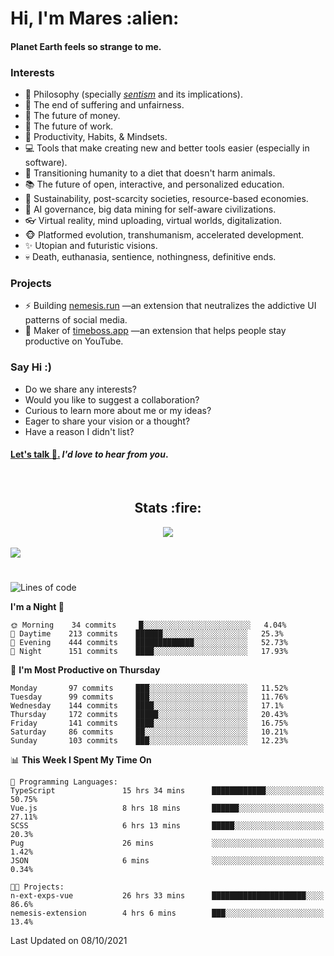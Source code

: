 <h1>Hi, I'm Mares :alien:</h1>

#### Planet Earth feels so strange to me.

### **Interests**

- 🌊 Philosophy (specially [_sentism_][sentismmedium] and its implications).
- 🎯 The end of suffering and unfairness.
- 💸 The future of money.
- 💼 The future of work.
- 🧠 Productivity, Habits, & Mindsets.
- 💻 Tools that make creating new and better tools easier (especially in software).
- 🥗 Transitioning humanity to a diet that doesn't harm animals.
- 📚 The future of open, interactive, and personalized education.
- 🌱 Sustainability, post-scarcity societies, resource-based economies.
- 🤖 AI governance, big data mining for self-aware civilizations.
- 👓 Virtual reality, mind uploading, virtual worlds, digitalization.
- 🐵 Platformed evolution, transhumanism, accelerated development.
- ✨ Utopian and futuristic visions.
- 💀 Death, euthanasia, sentience, nothingness, definitive ends.


### **Projects**

- ⚡ Building [nemesis.run](https://nemesis.run) —an extension that neutralizes the addictive UI patterns of social media.
- 💎 Maker of [timeboss.app](https://timeboss.app) —an extension that helps people stay productive on YouTube.


### **Say Hi :)**

- Do we share any interests?
- Would you like to suggest a collaboration?
- Curious to learn more about me or my ideas?
- Eager to share your vision or a thought?
- Have a reason I didn't list?

#### [Let's talk :wave:.](mailto:mareszhar@gmail.com) _I'd love to hear from you_.

[sentismmedium]: https://medium.com/@mareszhar/born-a-prisoner-a-reflection-about-life-its-struggles-and-a-plan-to-escape-d8566ce9b026

<br>

<h2 align="center">Stats :fire:</h2>

<div align="center">
  <img src="https://github-readme-streak-stats.herokuapp.com?user=mareszhar&theme=black-ice&hide_border=true&stroke=FFFFFF15&ring=DF8FFE&fire=DF8FFE&currStreakLabel=DF8FFE&background=1A232A&currStreakNum=86FFAB">
</div>

<!-- Add or remove this: &dates=B1AAB3FF at the end of the streak stats URL if they get bugged and aren't updating -->

<br>

<img src="https://activity-graph.herokuapp.com/graph?username=mareszhar&theme=nord&bg_color=00000000&color=979797&line=DF8FFE&point=00000000&area=true&hide_border=true">

<br>

<h1></h1>

<!--START_SECTION:waka-->
![Lines of code](https://img.shields.io/badge/From%20Hello%20World%20I%27ve%20Written-118802%20lines%20of%20code-blue)

**I'm a Night 🦉** 

```text
🌞 Morning    34 commits     █░░░░░░░░░░░░░░░░░░░░░░░░   4.04% 
🌆 Daytime    213 commits    ██████░░░░░░░░░░░░░░░░░░░   25.3% 
🌃 Evening    444 commits    █████████████░░░░░░░░░░░░   52.73% 
🌙 Night      151 commits    ████░░░░░░░░░░░░░░░░░░░░░   17.93%

```
📅 **I'm Most Productive on Thursday** 

```text
Monday       97 commits     ███░░░░░░░░░░░░░░░░░░░░░░   11.52% 
Tuesday      99 commits     ███░░░░░░░░░░░░░░░░░░░░░░   11.76% 
Wednesday    144 commits    ████░░░░░░░░░░░░░░░░░░░░░   17.1% 
Thursday     172 commits    █████░░░░░░░░░░░░░░░░░░░░   20.43% 
Friday       141 commits    ████░░░░░░░░░░░░░░░░░░░░░   16.75% 
Saturday     86 commits     ██░░░░░░░░░░░░░░░░░░░░░░░   10.21% 
Sunday       103 commits    ███░░░░░░░░░░░░░░░░░░░░░░   12.23%

```


📊 **This Week I Spent My Time On** 

```text
💬 Programming Languages: 
TypeScript               15 hrs 34 mins      ████████████░░░░░░░░░░░░░   50.75% 
Vue.js                   8 hrs 18 mins       ██████░░░░░░░░░░░░░░░░░░░   27.11% 
SCSS                     6 hrs 13 mins       █████░░░░░░░░░░░░░░░░░░░░   20.3% 
Pug                      26 mins             ░░░░░░░░░░░░░░░░░░░░░░░░░   1.42% 
JSON                     6 mins              ░░░░░░░░░░░░░░░░░░░░░░░░░   0.34%

🐱‍💻 Projects: 
n-ext-exps-vue           26 hrs 33 mins      █████████████████████░░░░   86.6% 
nemesis-extension        4 hrs 6 mins        ███░░░░░░░░░░░░░░░░░░░░░░   13.4%

```


 Last Updated on 08/10/2021
<!--END_SECTION:waka-->

